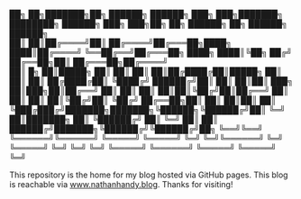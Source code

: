 ██╗    ██╗███████╗██╗      ██████╗ ██████╗ ███╗   ███╗███████╗    ████████╗ ██████╗     ███╗   ███╗██╗   ██╗    ██████╗ ██╗      ██████╗  ██████╗    
██║    ██║██╔════╝██║     ██╔════╝██╔═══██╗████╗ ████║██╔════╝    ╚══██╔══╝██╔═══██╗    ████╗ ████║╚██╗ ██╔╝    ██╔══██╗██║     ██╔═══██╗██╔════╝    
██║ █╗ ██║█████╗  ██║     ██║     ██║   ██║██╔████╔██║█████╗         ██║   ██║   ██║    ██╔████╔██║ ╚████╔╝     ██████╔╝██║     ██║   ██║██║  ███╗   
██║███╗██║██╔══╝  ██║     ██║     ██║   ██║██║╚██╔╝██║██╔══╝         ██║   ██║   ██║    ██║╚██╔╝██║  ╚██╔╝      ██╔══██╗██║     ██║   ██║██║   ██║   
╚███╔███╔╝███████╗███████╗╚██████╗╚██████╔╝██║ ╚═╝ ██║███████╗       ██║   ╚██████╔╝    ██║ ╚═╝ ██║   ██║       ██████╔╝███████╗╚██████╔╝╚██████╔╝██╗
 ╚══╝╚══╝ ╚══════╝╚══════╝ ╚═════╝ ╚═════╝ ╚═╝     ╚═╝╚══════╝       ╚═╝    ╚═════╝     ╚═╝     ╚═╝   ╚═╝       ╚═════╝ ╚══════╝ ╚═════╝  ╚═════╝ ╚═╝
                                                                                                                                                     
                                                                                                    
This repository is the home for my blog hosted via GitHub pages. This blog is reachable via www.nathanhandy.blog. Thanks for visiting!                                                                                                 
                                                                                                    
